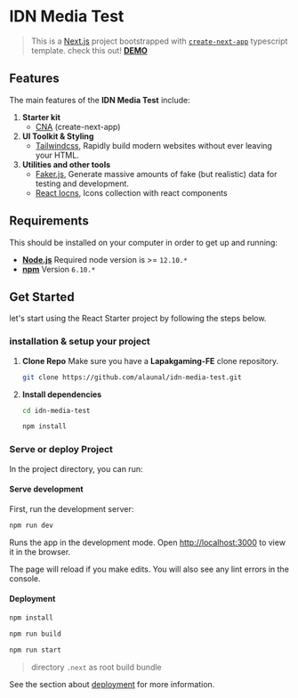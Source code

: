 
# IDN Media Test

> This is a [Next.js](https://nextjs.org/) project bootstrapped with [`create-next-app`](https://github.com/vercel/next.js/tree/canary/packages/create-next-app) typescript template.
check this out! [**DEMO**](https://idn-media-test.vercel.app/ "https://idn-media-test.vercel.app/")


## Features
The main features of the **IDN Media Test** include:

1. **Starter kit**
	 - [CNA](https://nextjs.org/ "create-next-app") (create-next-app)
2. **UI Toolkit & Styling**
	- [Tailwindcss](https://tailwindcss.com/ "https://tailwindcss.com/"), Rapidly build modern websites without ever leaving your HTML.
3. **Utilities and other tools**
	- [Faker.js](https://fakerjs.dev/ "https://fakerjs.dev/"), Generate massive amounts of fake (but realistic) data for testing and development.
	- [React Iocns](https://react-icons.github.io/react-icons "React Icons"), Icons collection with react components

## Requirements

This should be installed on your computer in order to get up and running:

- **[Node.js](https://nodejs.org/en/)** Required node version is >= `12.10.*`
- **[npm](https://www.npmjs.com/)** Version `6.10.*`

## Get Started
let's start using the React Starter project by following the steps below.

### installation & setup your project

1. **Clone Repo** Make sure you have a **Lapakgaming-FE** clone repository.
	```bash
	git clone https://github.com/alaunal/idn-media-test.git
	```
2. **Install dependencies**
    ```bash
	cd idn-media-test
	```
	```bash
	npm install
	```

### Serve or deploy Project

In the project directory, you can run:

#### Serve development

First, run the development server:

```bash
npm run dev
```

Runs the app in the development mode.
Open [http://localhost:3000](http://localhost:3000) to view it in the browser.

The page will reload if you make edits.
You will also see any lint errors in the console.

#### Deployment

```bash
npm install
```

```bash
npm run build
```

```bash
npm run start
```

> directory `.next` as root build bundle

See the section about [deployment](https://nextjs.org/docs/deployment) for more information.
